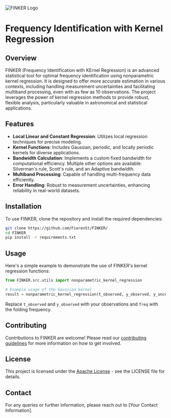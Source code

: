 

![FINKER Logo](https://see.fontimg.com/api/renderfont4/KpAp/eyJyIjoiZnMiLCJoIjo3NywidyI6MTAwMCwiZnMiOjc3LCJmZ2MiOiIjQjgxODIwIiwiYmdjIjoiI0ZGRkZGRiIsInQiOjF9/RklOS0VS/kg-second-chances-sketch.png)

# Frequency Identification with Kernel Regression

## Overview

FINKER (Frequency Identification with KErnel Regression) is an advanced statistical tool for optimal frequency identification using nonparametric kernel regression. It is designed to offer more accurate estimation in various contexts, including handling measurement uncertainties and facilitating multiband processing, even with as few as 10 observations. The project leverages the power of kernel regression methods to provide robust, flexible analysis, particularly valuable in astronomical and statistical applications.

## Features

- **Local Linear and Constant Regression**: Utilizes local regression techniques for precise modeling.
- **Kernel Functions**: Includes Gaussian, periodic, and locally periodic kernels for diverse applications.
- **Bandwidth Calculation**: Implements a custom fixed bandwidth for computational efficiency. Multiple other options are available: Silverman's rule, Scott's rule, and an Adaptive bandwidth.
- **Multiband Processing**: Capable of handling multi-frequency data efficiently.
- **Error Handling**: Robust to measurement uncertainties, enhancing reliability in real-world datasets.

## Installation

To use FINKER, clone the repository and install the required dependencies:

```bash
git clone https://github.com/FiorenSt/FINKER/
cd FINKER
pip install -r requirements.txt
```

## Usage

Here's a simple example to demonstrate the use of FINKER's kernel regression functions:

```python
from FINKER.src.utils import nonparametric_kernel_regression

# Example usage of the Gaussian kernel
result = nonparametric_kernel_regression(t_observed, y_observed, y_uncertainties, freq)
```

Replace `t_observed` and `y_observed` with your observations and `freq` with the folding frequency.

## Contributing

Contributions to FINKER are welcome! Please read our [contributing guidelines](CONTRIBUTING.md) for more information on how to get involved.

## License

This project is licensed under the [Apache License](LICENSE) - see the LICENSE file for details.

## Contact

For any queries or further information, please reach out to [Your Contact Information].
